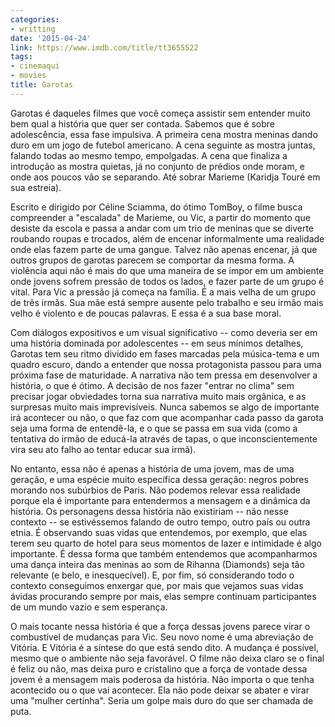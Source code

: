 ```yaml
---
categories:
- writting
date: '2015-04-24'
link: https://www.imdb.com/title/tt3655522
tags:
- cinemaqui
- movies
title: Garotas
---
```


Garotas é daqueles filmes que você começa assistir sem entender muito bem qual a história que quer ser contada. Sabemos que é sobre adolescência, essa fase impulsiva. A primeira cena mostra meninas dando duro em um jogo de futebol americano. A cena seguinte as mostra juntas, falando todas ao mesmo tempo, empolgadas. A cena que finaliza a introdução as mostra quietas, já no conjunto de prédios onde moram, e onde aos poucos vão se separando. Até sobrar Marieme (Karidja Touré em sua estreia).

Escrito e dirigido por Céline Sciamma, do ótimo TomBoy, o filme busca compreender a "escalada" de Marieme, ou Vic, a partir do momento que desiste da escola e passa a andar com um trio de meninas que se diverte roubando roupas e trocados, além de encenar informalmente uma realidade onde elas fazem parte de uma gangue. Talvez não apenas encenar, já que outros grupos de garotas parecem se comportar da mesma forma. A violência aqui não é mais do que uma maneira de se impor em um ambiente onde jovens sofrem pressão de todos os lados, e fazer parte de um grupo é vital. Para Vic a pressão já começa na família. É a mais velha de um grupo de três irmãs. Sua mãe está sempre ausente pelo trabalho e seu irmão mais velho é violento e de poucas palavras. E essa é a sua base moral.

Com diálogos expositivos e um visual significativo -- como deveria ser em uma história dominada por adolescentes -- em seus mínimos detalhes, Garotas tem seu ritmo dividido em fases marcadas pela música-tema e um quadro escuro, dando a entender que nossa protagonista passou para uma próxima fase de maturidade. A narrativa não tem pressa em desenvolver a história, o que é ótimo. A decisão de nos fazer "entrar no clima" sem precisar jogar obviedades torna sua narrativa muito mais orgânica, e as surpresas muito mais imprevisíveis. Nunca sabemos se algo de importante irá acontecer ou não, o que faz com que acompanhar cada passo da garota seja uma forma de entendê-la, e o que se passa em sua vida (como a tentativa do irmão de educá-la através de tapas, o que inconscientemente vira seu ato falho ao tentar educar sua irmã).

No entanto, essa não é apenas a história de uma jovem, mas de uma geração, e uma espécie muito específica dessa geração: negros pobres morando nos subúrbios de Paris. Não podemos relevar essa realidade porque ela é importante para entendermos a mensagem e a dinâmica da história. Os personagens dessa história não existiriam -- não nesse contexto -- se estivéssemos falando de outro tempo, outro país ou outra etnia. É observando suas vidas que entendemos, por exemplo, que elas terem seu quarto de hotel para seus momentos de lazer e intimidade é algo importante. É dessa forma que também entendemos que acompanharmos uma dança inteira das meninas ao som de Rihanna (Diamonds) seja tão relevante (e belo, e inesquecível). E, por fim, só considerando todo o contexto conseguimos enxergar que, por mais que vejamos suas vidas ávidas procurando sempre por mais, elas sempre continuam participantes de um mundo vazio e sem esperança.

O mais tocante nessa história é que a força dessas jovens parece virar o combustível de mudanças para Vic. Seu novo nome é uma abreviação de Vitória. E Vitória é a síntese do que está sendo dito. A mudança é possível, mesmo que o ambiente não seja favorável. O filme não deixa claro se o final é feliz ou não, mas deixa puro e cristalino que a força de vontade dessa jovem é a mensagem mais poderosa da história. Não importa o que tenha acontecido ou o que vai acontecer. Ela não pode deixar se abater e virar uma "mulher certinha". Seria um golpe mais duro do que ser chamada de puta.